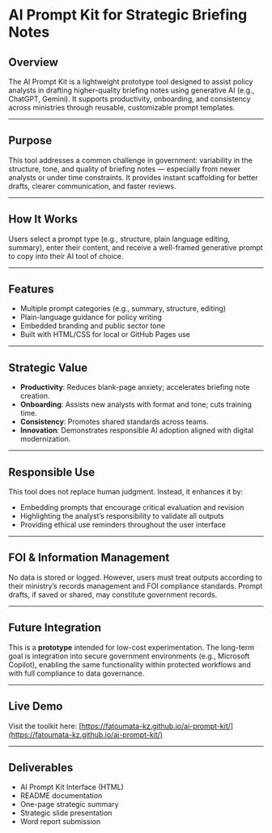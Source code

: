 # AI Prompt Kit for Strategic Briefing Notes

## Overview
The AI Prompt Kit is a lightweight prototype tool designed to assist policy analysts in drafting higher-quality briefing notes using generative AI (e.g., ChatGPT, Gemini). It supports productivity, onboarding, and consistency across ministries through reusable, customizable prompt templates.

---

## Purpose
This tool addresses a common challenge in government: variability in the structure, tone, and quality of briefing notes — especially from newer analysts or under time constraints. It provides instant scaffolding for better drafts, clearer communication, and faster reviews.

---

## How It Works
Users select a prompt type (e.g., structure, plain language editing, summary), enter their content, and receive a well-framed generative prompt to copy into their AI tool of choice.

---

## Features
- Multiple prompt categories (e.g., summary, structure, editing)
- Plain-language guidance for policy writing
- Embedded branding and public sector tone
- Built with HTML/CSS for local or GitHub Pages use

---

## Strategic Value
- **Productivity**: Reduces blank-page anxiety; accelerates briefing note creation.
- **Onboarding**: Assists new analysts with format and tone; cuts training time.
- **Consistency**: Promotes shared standards across teams.
- **Innovation**: Demonstrates responsible AI adoption aligned with digital modernization.

---

## Responsible Use
This tool does not replace human judgment. Instead, it enhances it by:
- Embedding prompts that encourage critical evaluation and revision
- Highlighting the analyst’s responsibility to validate all outputs
- Providing ethical use reminders throughout the user interface

---

## FOI & Information Management
No data is stored or logged. However, users must treat outputs according to their ministry’s records management and FOI compliance standards. Prompt drafts, if saved or shared, may constitute government records.

---

## Future Integration
This is a **prototype** intended for low-cost experimentation. The long-term goal is integration into secure government environments (e.g., Microsoft Copilot), enabling the same functionality within protected workflows and with full compliance to data governance.

---

## Live Demo
Visit the toolkit here: [https://fatoumata-kz.github.io/ai-prompt-kit/](https://fatoumata-kz.github.io/ai-prompt-kit/)

---

## Deliverables
- AI Prompt Kit Interface (HTML)
- README documentation
- One-page strategic summary
- Strategic slide presentation
- Word report submission
